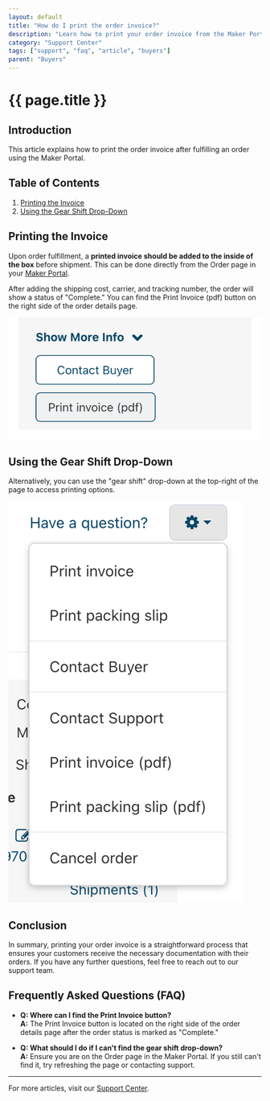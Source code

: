 ```yaml
---
layout: default
title: "How do I print the order invoice?"
description: "Learn how to print your order invoice from the Maker Portal."
category: "Support Center"
tags: ["support", "faq", "article", "buyers"]
parent: "Buyers"
---
```


# {{ page.title }}

## Introduction

This article explains how to print the order invoice after fulfilling an order using the Maker Portal.

## Table of Contents
1. [Printing the Invoice](#printing-the-invoice)
2. [Using the Gear Shift Drop-Down](#using-the-gear-shift-drop-down)

## Printing the Invoice

Upon order fulfillment, a **printed invoice should be added to the inside of the box** before shipment. This can be done directly from the Order page in your [Maker Portal](https://anamcraft.com/makerportal.php).

After adding the shipping cost, carrier, and tracking number, the order will show a status of "Complete." You can find the Print Invoice (pdf) button on the right side of the order details page.

![Print Invoice Button](/images/13620225251223.png)

## Using the Gear Shift Drop-Down

Alternatively, you can use the "gear shift" drop-down at the top-right of the page to access printing options.

![Gear Shift Drop-Down](/images/13620239736215.png)

## Conclusion

In summary, printing your order invoice is a straightforward process that ensures your customers receive the necessary documentation with their orders. If you have any further questions, feel free to reach out to our support team.

## Frequently Asked Questions (FAQ)

- **Q: Where can I find the Print Invoice button?**  
  **A:** The Print Invoice button is located on the right side of the order details page after the order status is marked as "Complete."

- **Q: What should I do if I can't find the gear shift drop-down?**  
  **A:** Ensure you are on the Order page in the Maker Portal. If you still can't find it, try refreshing the page or contacting support.

---

For more articles, visit our [Support Center](https://support.anamcraft.com).